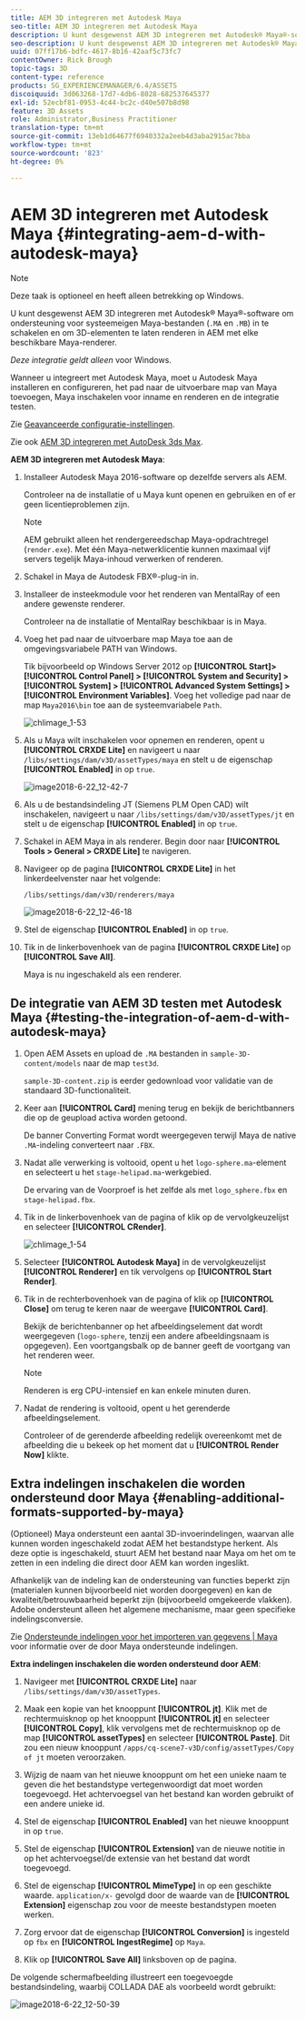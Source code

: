 ```yaml
---
title: AEM 3D integreren met Autodesk Maya
seo-title: AEM 3D integreren met Autodesk Maya
description: U kunt desgewenst AEM 3D integreren met Autodesk® Maya®-software om ondersteuning voor systeemeigen Maya-bestanden (.MA en .MB) in te schakelen en om 3D-assets te kunnen renderen in AEM met elke beschikbare Maya-renderer.
seo-description: U kunt desgewenst AEM 3D integreren met Autodesk® Maya®-software om ondersteuning voor systeemeigen Maya-bestanden (.MA en .MB) in te schakelen en om 3D-assets te kunnen renderen in AEM met elke beschikbare Maya-renderer.
uuid: 07ff17b6-bdfc-4617-8b16-42aaf5c73fc7
contentOwner: Rick Brough
topic-tags: 3D
content-type: reference
products: SG_EXPERIENCEMANAGER/6.4/ASSETS
discoiquuid: 3d063268-17d7-4db6-8028-682537645377
exl-id: 52ecbf81-0953-4c44-bc2c-d40e507b8d98
feature: 3D Assets
role: Administrator,Business Practitioner
translation-type: tm+mt
source-git-commit: 13eb1d64677f6940332a2eeb4d3aba2915ac7bba
workflow-type: tm+mt
source-wordcount: '823'
ht-degree: 0%

---
```


# AEM 3D integreren met Autodesk Maya {#integrating-aem-d-with-autodesk-maya}

>[!NOTE]
>
>Deze taak is optioneel en heeft alleen betrekking op Windows.

U kunt desgewenst AEM 3D integreren met Autodesk® Maya®-software om ondersteuning voor systeemeigen Maya-bestanden (`.MA` en `.MB`) in te schakelen en om 3D-elementen te laten renderen in AEM met elke beschikbare Maya-renderer.

*Deze integratie geldt alleen* voor Windows.

Wanneer u integreert met Autodesk Maya, moet u Autodesk Maya installeren en configureren, het pad naar de uitvoerbare map van Maya toevoegen, Maya inschakelen voor inname en renderen en de integratie testen.

Zie [Geavanceerde configuratie-instellingen](advanced-config-3d.md).

Zie ook [AEM 3D integreren met AutoDesk 3ds Max](integrating-aem-3d-with-autodesk-3ds-max.md).

**AEM 3D integreren met Autodesk Maya**:

1. Installeer Autodesk Maya 2016-software op dezelfde servers als AEM.

   Controleer na de installatie of u Maya kunt openen en gebruiken en of er geen licentieproblemen zijn.

   >[!NOTE]
   >
   >AEM gebruikt alleen het rendergereedschap Maya-opdrachtregel (`render.exe`). Met één Maya-netwerklicentie kunnen maximaal vijf servers tegelijk Maya-inhoud verwerken of renderen.

1. Schakel in Maya de Autodesk FBX®-plug-in in.
1. Installeer de insteekmodule voor het renderen van MentalRay of een andere gewenste renderer.

   Controleer na de installatie of MentalRay beschikbaar is in Maya.

1. Voeg het pad naar de uitvoerbare map Maya toe aan de omgevingsvariabele PATH van Windows.

   Tik bijvoorbeeld op Windows Server 2012 op **[!UICONTROL Start]> [!UICONTROL Control Panel] > [!UICONTROL System and Security] > [!UICONTROL System] > [!UICONTROL Advanced System Settings] >[!UICONTROL Environment Variables]**. Voeg het volledige pad naar de map `Maya2016\bin` toe aan de systeemvariabele `Path`.

   ![chlimage_1-53](assets/chlimage_1-53.png)

1. Als u Maya wilt inschakelen voor opnemen en renderen, opent u **[!UICONTROL CRXDE Lite]** en navigeert u naar `/libs/settings/dam/v3D/assetTypes/maya` en stelt u de eigenschap **[!UICONTROL Enabled]** in op `true`.

   ![image2018-6-22_12-42-7](assets/image2018-6-22_12-42-7.png)

1. Als u de bestandsindeling JT (Siemens PLM Open CAD) wilt inschakelen, navigeert u naar `/libs/settings/dam/v3D/assetTypes/jt` en stelt u de eigenschap **[!UICONTROL Enabled]** in op `true`.
1. Schakel in AEM Maya in als renderer. Begin door naar **[!UICONTROL Tools > General > CRXDE Lite]** te navigeren.
1. Navigeer op de pagina **[!UICONTROL CRXDE Lite]** in het linkerdeelvenster naar het volgende:

   `/libs/settings/dam/v3D/renderers/maya`

   ![image2018-6-22_12-46-18](assets/image2018-6-22_12-46-18.png)

1. Stel de eigenschap **[!UICONTROL Enabled]** in op `true`.

1. Tik in de linkerbovenhoek van de pagina **[!UICONTROL CRXDE Lite]** op **[!UICONTROL Save All]**.

   Maya is nu ingeschakeld als een renderer.

## De integratie van AEM 3D testen met Autodesk Maya {#testing-the-integration-of-aem-d-with-autodesk-maya}

1. Open AEM Assets en upload de `.MA` bestanden in `sample-3D-content/models` naar de map `test3d`.

   `sample-3D-content.zip` is eerder gedownload voor validatie van de standaard 3D-functionaliteit.

1. Keer aan **[!UICONTROL Card]** mening terug en bekijk de berichtbanners die op de geupload activa worden getoond.

   De banner Converting Format wordt weergegeven terwijl Maya de native `.MA`-indeling converteert naar `.FBX`.

1. Nadat alle verwerking is voltooid, opent u het `logo-sphere.ma`-element en selecteert u het `stage-helipad.ma`-werkgebied.

   De ervaring van de Voorproef is het zelfde als met `logo_sphere.fbx` en `stage-helipad.fbx`.

1. Tik in de linkerbovenhoek van de pagina of klik op de vervolgkeuzelijst en selecteer **[!UICONTROL CRender]**.

   ![chlimage_1-54](assets/chlimage_1-54.png)

1. Selecteer **[!UICONTROL Autodesk Maya]** in de vervolgkeuzelijst **[!UICONTROL Renderer]** en tik vervolgens op **[!UICONTROL Start Render]**.
1. Tik in de rechterbovenhoek van de pagina of klik op **[!UICONTROL Close]** om terug te keren naar de weergave **[!UICONTROL Card]**.

   Bekijk de berichtenbanner op het afbeeldingselement dat wordt weergegeven (`logo-sphere`, tenzij een andere afbeeldingsnaam is opgegeven). Een voortgangsbalk op de banner geeft de voortgang van het renderen weer.

   >[!NOTE]
   >
   >Renderen is erg CPU-intensief en kan enkele minuten duren.

1. Nadat de rendering is voltooid, opent u het gerenderde afbeeldingselement.

   Controleer of de gerenderde afbeelding redelijk overeenkomt met de afbeelding die u bekeek op het moment dat u **[!UICONTROL Render Now]** klikte.

## Extra indelingen inschakelen die worden ondersteund door Maya {#enabling-additional-formats-supported-by-maya}

(Optioneel) Maya ondersteunt een aantal 3D-invoerindelingen, waarvan alle kunnen worden ingeschakeld zodat AEM het bestandstype herkent. Als deze optie is ingeschakeld, stuurt AEM het bestand naar Maya om het om te zetten in een indeling die direct door AEM kan worden ingeslikt.

Afhankelijk van de indeling kan de ondersteuning van functies beperkt zijn (materialen kunnen bijvoorbeeld niet worden doorgegeven) en kan de kwaliteit/betrouwbaarheid beperkt zijn (bijvoorbeeld omgekeerde vlakken). Adobe ondersteunt alleen het algemene mechanisme, maar geen specifieke indelingsconversie.

Zie [Ondersteunde indelingen voor het importeren van gegevens | Maya](https://knowledge.autodesk.com/support/maya/learn-explore/caas/CloudHelp/cloudhelp/2016/ENU/Maya/files/GUID-69BC066D-D4D8-4B12-900C-CF42E798A5D6-htm.html) voor informatie over de door Maya ondersteunde indelingen.

**Extra indelingen inschakelen die worden ondersteund door AEM**:

1. Navigeer met **[!UICONTROL CRXDE Lite]** naar `/libs/settings/dam/v3D/assetTypes`.
1. Maak een kopie van het knooppunt **[!UICONTROL jt]**. Klik met de rechtermuisknop op het knooppunt **[!UICONTROL jt]** en selecteer **[!UICONTROL Copy]**, klik vervolgens met de rechtermuisknop op de map **[!UICONTROL assetTypes]** en selecteer **[!UICONTROL Paste]**. Dit zou een nieuw knooppunt `/apps/cq-scene7-v3D/config/assetTypes/Copy of jt` moeten veroorzaken.
1. Wijzig de naam van het nieuwe knooppunt om het een unieke naam te geven die het bestandstype vertegenwoordigt dat moet worden toegevoegd. Het achtervoegsel van het bestand kan worden gebruikt of een andere unieke id.

1. Stel de eigenschap **[!UICONTROL Enabled]** van het nieuwe knooppunt in op `true`.

1. Stel de eigenschap **[!UICONTROL Extension]** van de nieuwe notitie in op het achtervoegsel/de extensie van het bestand dat wordt toegevoegd.
1. Stel de eigenschap **[!UICONTROL MimeType]** in op een geschikte waarde. `application/x-` gevolgd door de waarde van de  **[!UICONTROL Extension]** eigenschap zou voor de meeste bestandstypen moeten werken.
1. Zorg ervoor dat de eigenschap **[!UICONTROL Conversion]** is ingesteld op `fbx` en **[!UICONTROL IngestRegime]** op `Maya`.
1. Klik op **[!UICONTROL Save All]** linksboven op de pagina.

De volgende schermafbeelding illustreert een toegevoegde bestandsindeling, waarbij COLLADA DAE als voorbeeld wordt gebruikt:

![image2018-6-22_12-50-39](assets/image2018-6-22_12-50-39.png)
